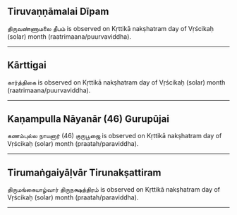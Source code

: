 ## Tiruvaṇṇāmalai Dīpam
திருவண்ணாமலை தீபம் is observed on Kṛttikā nakṣhatram day of Vṛścikaḥ (solar) month (raatrimaana/puurvaviddha).



---
## Kārttigai
கார்த்திகை is observed on Kṛttikā nakṣhatram day of Vṛścikaḥ (solar) month (raatrimaana/puurvaviddha).



---
## Kaṇampulla Nāyanār (46) Gurupūjai
கணம்புல்ல நாயனார் (46) குருபூஜை is observed on Kṛttikā nakṣhatram day of Vṛścikaḥ (solar) month (praatah/paraviddha).



---
## Tirumaṅgaiyāḷvār Tirunakṣattiram
திருமங்கையாழ்வார் திருநக்ஷத்திரம் is observed on Kṛttikā nakṣhatram day of Vṛścikaḥ (solar) month (praatah/paraviddha).



---
